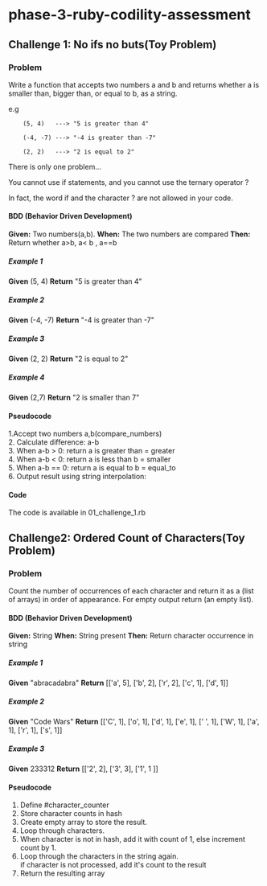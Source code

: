 # phase-3-ruby-codility-assessment


## Challenge 1: No ifs no buts(Toy Problem)

### Problem
Write a function that accepts two numbers a and b and returns whether a is smaller than, bigger than, or equal to b, as a string.  

e.g 
```
    (5, 4)   ---> "5 is greater than 4"

    (-4, -7) ---> "-4 is greater than -7"

    (2, 2)   ---> "2 is equal to 2"
```    

There is only one problem...

You cannot use if statements, and you cannot use the ternary operator ? 

In fact, the word if and the character ? are not allowed in your code.

#### BDD (Behavior Driven Development)
**Given:** Two numbers(a,b).
**When:** The two numbers are compared
**Then:** Return whether a>b, a< b , a==b

##### Example 1
**Given** (5, 4) 
**Return** "5 is greater than 4"
##### Example 2
**Given** (-4, -7)
**Return**  "-4 is greater than -7"
##### Example 3
**Given** (2, 2) 
**Return**  "2 is equal to 2"
##### Example 4
**Given** (2,7)
**Return** "2 is smaller than 7"


#### Pseudocode
1.Accept two numbers a,b(compare_numbers)  
2. Calculate difference: a-b  
3. When a-b > 0: return a is greater than = greater  
4. When a-b < 0: return a is less than b = smaller  
5. When a-b == 0: return a is equal to b = equal_to  
6. Output result using string interpolation:  

#### Code
The code is available in 01_challenge_1.rb



## Challenge2: Ordered Count of Characters(Toy Problem)

### Problem
Count the number of occurrences of each character and return it as a (list of arrays) in order of appearance. For empty output return (an empty list).

#### BDD (Behavior Driven Development)
**Given:** String
**When:** String present
**Then:** Return character occurrence in string

##### Example 1
**Given** "abracadabra"
**Return** [['a', 5], ['b', 2], ['r', 2], ['c', 1], ['d', 1]]
##### Example 2
**Given** "Code Wars"
**Return** [['C', 1], ['o', 1], ['d', 1], ['e', 1], [' ', 1], ['W', 1], ['a', 1], ['r', 1], ['s', 1]]
##### Example 3
**Given** 233312
**Return** [['2', 2], ['3', 3], ['1', 1 ]]


#### Pseudocode
1. Define  #character_counter  
2. Store character counts in hash  
3. Create empty array to store the result.  
4. Loop through characters.  
5. When character is not in hash, add it with count of 1, else increment count by 1.  
6. Loop through the characters in the string again.   
if character is not processed, add it's count to the result  
7. Return the resulting array  